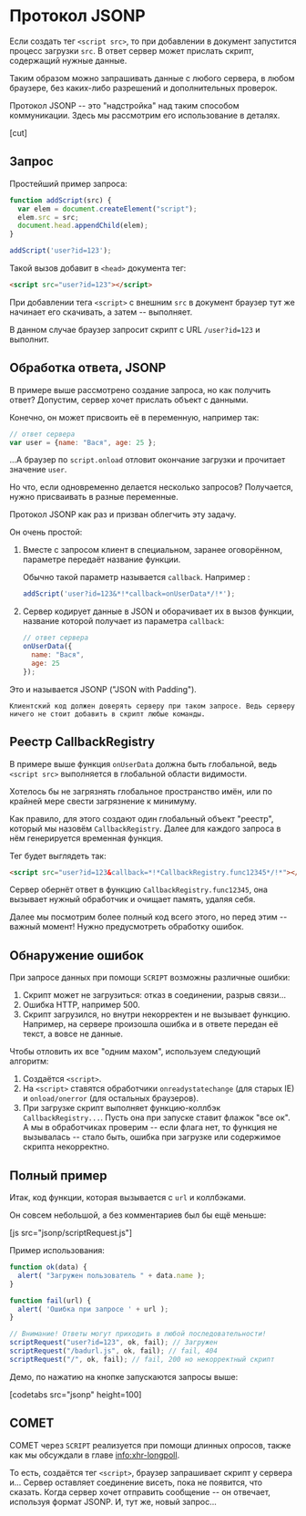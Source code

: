 # Протокол JSONP

Если создать тег `<script src>`, то при добавлении в документ запустится процесс загрузки `src`. В ответ сервер может прислать скрипт, содержащий нужные данные.

Таким образом можно запрашивать данные с любого сервера, в любом браузере, без каких-либо разрешений и дополнительных проверок.

Протокол JSONP -- это "надстройка" над таким способом коммуникации. Здесь мы рассмотрим его использование в деталях.

[cut]

## Запрос

Простейший пример запроса:

```js
function addScript(src) {
  var elem = document.createElement("script");
  elem.src = src;
  document.head.appendChild(elem);
}

addScript('user?id=123');
```

Такой вызов добавит в `<head>` документа тег:

```html
<script src="user?id=123"></script>
```

При добавлении тега `<script>` с внешним `src` в документ браузер тут же начинает его скачивать, а затем -- выполняет.

В данном случае браузер запросит скрипт с URL `/user?id=123` и выполнит.

## Обработка ответа, JSONP

В примере выше рассмотрено создание запроса, но как получить ответ? Допустим, сервер хочет прислать объект с данными.

Конечно, он может присвоить её в переменную, например так:

```js no-beautify
// ответ сервера
var user = {name: "Вася", age: 25 };
```

...А браузер по `script.onload` отловит окончание загрузки и прочитает значение `user`.

Но что, если одновременно делается несколько запросов? Получается, нужно присваивать в разные переменные.

Протокол JSONP как раз и призван облегчить эту задачу.

Он очень простой:

1. Вместе с запросом клиент в специальном, заранее оговорённом, параметре передаёт название функции.

    Обычно такой параметр называется `callback`. Например :

    ```js
    addScript('user?id=123&*!*callback=onUserData*/!*');
    ```
2. Сервер кодирует данные в JSON и оборачивает их в вызов функции, название которой получает из параметра `callback`:

    ```js
    // ответ сервера
    onUserData({
      name: "Вася",
      age: 25
    });
    ```

Это и называется JSONP ("JSON with Padding").

```warn header="Аспект безопасности"
Клиентский код должен доверять серверу при таком запросе. Ведь серверу ничего не стоит добавить в скрипт любые команды.
```

## Реестр CallbackRegistry

В примере выше функция `onUserData` должна быть глобальной, ведь `<script src>` выполняется в глобальной области видимости.

Хотелось бы не загрязнять глобальное пространство имён, или по крайней мере свести загрязнение к минимуму.

Как правило, для этого создают один глобальный объект "реестр", который мы назовём `CallbackRegistry`. Далее для каждого запроса в нём генерируется временная функция.

Тег будет выглядеть так:

```html
<script src="user?id=123&callback=*!*CallbackRegistry.func12345*/!*"></script>
```

Сервер обернёт ответ в функцию `CallbackRegistry.func12345`, она вызывает нужный обработчик и очищает память, удаляя себя.

Далее мы посмотрим более полный код всего этого, но перед этим -- важный момент! Нужно предусмотреть обработку ошибок.

## Обнаружение ошибок

При запросе данных при помощи `SCRIPT` возможны различные ошибки:

1. Скрипт может не загрузиться: отказ в соединении, разрыв связи...
2. Ошибка HTTP, например 500.
3. Скрипт загрузился, но внутри некорректен и не вызывает функцию. Например, на сервере произошла ошибка и в ответе передан её текст, а вовсе не данные.

Чтобы отловить их все "одним махом", используем следующий алгоритм:

1. Создаётся `<script>`.
2. На `<script>` ставятся обработчики `onreadystatechange` (для старых IE) и `onload/onerror` (для остальных браузеров).
3. При загрузке скрипт выполняет функцию-коллбэк `CallbackRegistry...`. Пусть она при запуске ставит флажок "все ок". А мы в обработчиках проверим -- если флага нет, то функция не вызывалась -- стало быть, ошибка при загрузке или содержимое скрипта некорректно.

## Полный пример

Итак, код функции, которая вызывается с `url` и коллбэками.

Он совсем небольшой, а без комментариев был бы ещё меньше:

[js src="jsonp/scriptRequest.js"]

Пример использования:
```js
function ok(data) {
  alert( "Загружен пользователь " + data.name );
}

function fail(url) {
  alert( 'Ошибка при запросе ' + url );
}

// Внимание! Ответы могут приходить в любой последовательности!
scriptRequest("user?id=123", ok, fail); // Загружен
scriptRequest("/badurl.js", ok, fail); // fail, 404
scriptRequest("/", ok, fail); // fail, 200 но некорректный скрипт
```

Демо, по нажатию на кнопке запускаются запросы выше:

[codetabs src="jsonp" height=100]

## COMET

COMET через `SCRIPT` реализуется при помощи длинных опросов, также как мы обсуждали в главе <info:xhr-longpoll>.

То есть, создаётся тег `<script>`, браузер запрашивает скрипт у сервера и... Сервер оставляет соединение висеть, пока не появится, что сказать. Когда сервер хочет отправить сообщение -- он отвечает, используя формат JSONP. И, тут же, новый запрос...

